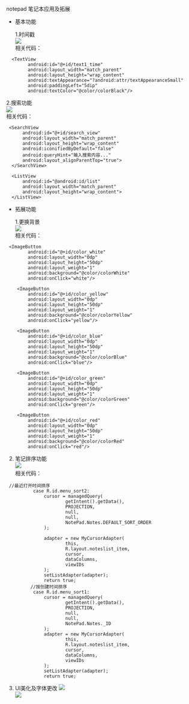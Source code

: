 notepad 笔记本应用及拓展<br>
- 基本功能<br>

  1.时间戳<br>
  ![](https://github.com/wrh0619/NotePad/blob/master/images/%E6%97%B6%E9%97%B4%E6%88%B3.JPG)<br>
  相关代码：<br>
```
  <TextView
        android:id="@+id/text1_time"
        android:layout_width="match_parent"
        android:layout_height="wrap_content"
        android:textAppearance="?android:attr/textAppearanceSmall"
        android:paddingLeft="5dip"
        android:textColor="@color/colorBlack"/>

```
  2.搜索功能<br>
  ![](https://github.com/wrh0619/NotePad/blob/master/images/%E6%90%9C%E7%B4%A2.JPG)<br>
  相关代码：<br>
  ```
   <SearchView
        android:id="@+id/search_view"
        android:layout_width="match_parent"
        android:layout_height="wrap_content"
        android:iconifiedByDefault="false"
        android:queryHint="输入搜索内容..."
        android:layout_alignParentTop="true">
    </SearchView>

    <ListView
        android:id="@android:id/list"
        android:layout_width="match_parent"
        android:layout_height="wrap_content">
    </ListView>
  ```
  
- 拓展功能

  1.更换背景<br>
![](https://github.com/wrh0619/NotePad/blob/master/images/%E6%9B%B4%E6%8D%A2%E8%83%8C%E6%99%AF.JPG)<br>
相关代码：<br>
```
 <ImageButton
        android:id="@+id/color_white"
        android:layout_width="0dp"
        android:layout_height="50dp"
        android:layout_weight="1"
        android:background="@color/colorWhite"
        android:onClick="white"/>

    <ImageButton
        android:id="@+id/color_yellow"
        android:layout_width="0dp"
        android:layout_height="50dp"
        android:layout_weight="1"
        android:background="@color/colorYellow"
        android:onClick="yellow"/>

    <ImageButton
        android:id="@+id/color_blue"
        android:layout_width="0dp"
        android:layout_height="50dp"
        android:layout_weight="1"
        android:background="@color/colorBlue"
        android:onClick="blue"/>

    <ImageButton
        android:id="@+id/color_green"
        android:layout_width="0dp"
        android:layout_height="50dp"
        android:layout_weight="1"
        android:background="@color/colorGreen"
        android:onClick="green"/>

    <ImageButton
        android:id="@+id/color_red"
        android:layout_width="0dp"
        android:layout_height="50dp"
        android:layout_weight="1"
        android:background="@color/colorRed"
        android:onClick="red"/>

```
  2. 笔记排序功能<br>
  ![](https://github.com/wrh0619/NotePad/blob/master/images/%E6%8E%92%E5%BA%8F.JPG)<br>
  相关代码：<br>
  ```
   //最近打开时间排序
            case R.id.menu_sort2:
                cursor = managedQuery(
                        getIntent().getData(),           
                        PROJECTION,                     
                        null,                         
                        null,                            
                        NotePad.Notes.DEFAULT_SORT_ORDER 
                );

                adapter = new MyCursorAdapter(
                        this,
                        R.layout.noteslist_item,
                        cursor,
                        dataColumns,
                        viewIDs
                );
                setListAdapter(adapter);
                return true;
           //按创建时间排序
            case R.id.menu_sort1:
                cursor = managedQuery(
                        getIntent().getData(),
                        PROJECTION,
                        null,
                        null,
                        NotePad.Notes._ID
                );
                adapter = new MyCursorAdapter(
                        this,
                        R.layout.noteslist_item,
                        cursor,
                        dataColumns,
                        viewIDs
                );
                setListAdapter(adapter);
                return true;
  ```

  3. UI美化及字体更改
![](https://github.com/wrh0619/NotePad/blob/master/images/UI%E7%BE%8E%E5%8C%96.JPG)   <br>
![](https://github.com/wrh0619/NotePad/blob/master/images/%E5%AD%97%E4%BD%93.JPG)<br>
